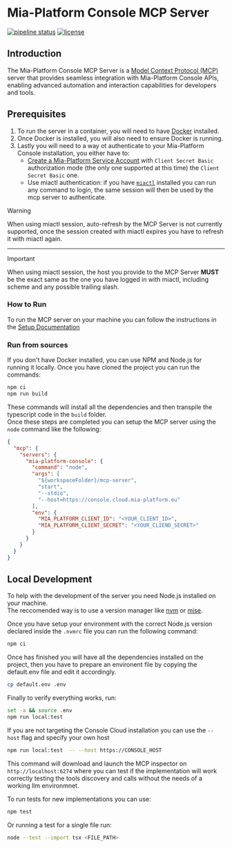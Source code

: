 # Mia-Platform Console MCP Server

[![pipeline status][build-svg]][pipeline-link]
[![license][license-svg]](./LICENSE)

## Introduction

The Mia-Platform Console MCP Server is a [Model Context Protocol (MCP)] server that provides seamless integration
with Mia-Platform Console APIs, enabling advanced automation and interaction capabilities for developers and tools.

## Prerequisites

1. To run the server in a container, you will need to have [Docker] installed.
1. Once Docker is installed, you will also need to ensure Docker is running.
1. Lastly you will need to a way ot authenticate to your Mia-Platform Console installation, you either have to:
    - [Create a Mia-Platform Service Account] with `Client Secret Basic`
    authorization mode (the only one supported at this time)
  the `Client Secret Basic` one.
    - Use miactl authentication: if you have [`miactl`][miactl] installed you can run any command to login,
     the same session will then be used by the mcp server to authenticate.

> [!WARNING]
> When using miactl session, auto-refresh by the MCP Server is not currently supported,
> once the session created with miactl expires you have to refresh it with miactl again.
---
> [!IMPORTANT]
> When using miactl session, the host you provide to the MCP Server **MUST** be the exact same as the one
> you have logged in with miactl, including scheme and any possible trailing slash.

### How to Run

To run the MCP server on your machine you can follow the instructions in the [Setup Documentation]

### Run from sources

If you don't have Docker installed, you can use NPM and Node.js for running it locally. Once you have cloned the
project you can run the commands:

```sh
npm ci
npm run build
```

These commands will install all the dependencies and then transpile the typescript code in the `build` folder.  
Once these steps are completed you can setup the MCP server using the `node` command like the following:

```json
{
  "mcp": {
    "servers": {
      "mia-platform-console": {
        "command": "node",
        "args": [
          "${workspaceFolder}/mcp-server",
          "start",
          "--stdio",
          "--host=https://console.cloud.mia-platform.eu"
        ],
        "env": {
          "MIA_PLATFORM_CLIENT_ID": "<YOUR_CLIENT_ID>",
          "MIA_PLATFORM_CLIENT_SECRET": "<YOUR_CLIEND_SECRET>"
        }
      }
    }
  }
}
```

## Local Development

To help with the development of the server you need Node.js installed on your machine.  
The reccomended way is to use a version manager like [nvm] or [mise].

Once you have setup your environment with the correct Node.js version declared inside the `.nvmrc` file you can run the
following command:

```sh
npm ci
```

Once has finished you will have all the dependencies installed on the project, then you have to prepare an environent
file by copying the default.env file and edit it accordingly.

```sh
cp default.env .env
```

Finally to verify everything works, run:

```sh
set -a && source .env
npm run local:test
```

If you are not targeting the Console Cloud installation you can use the `--host` flag and specify your own host

```sh
npm run local:test  -- --host https://CONSOLE_HOST
```

This command will download and launch the MCP inspector on `http://localhost:6274` where you can test if the
implementation will work correctly testing the tools discovery and calls without the needs of a working llm environmnet.

To run tests for new implementations you can use:

```sh
npm test
```

Or running a test for a single file run:

```sh
node --test --import tsx <FILE_PATH>
```

[pipeline-link]: https://github.com/mia-platform/console-mcp-server/actions
[build-svg]: https://img.shields.io/github/actions/workflow/status/mia-platform/console-mcp-server/build-and-test.yaml
[license-svg]: https://img.shields.io/github/license/mia-platform/console-mcp-server
[Model Context Protocol (MCP)]: https://modelcontextprotocol.io/introduction
[Docker]: https://www.docker.com/
[Setup Documentation]: /docs/20_setup.md
[Create a Mia-Platform Service Account]: https://docs.mia-platform.eu/docs/development_suite/identity-and-access-management/manage-service-accounts
[nvm]: https://github.com/nvm-sh/nvm
[mise]: https://mise.jdx.dev
[miactl]: https://github.com/mia-platform/miactl
